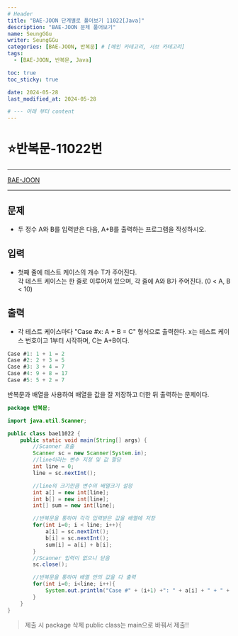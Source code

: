 ```yaml
---
# Header
title: "BAE-JOON 단계별로 풀어보기 11022[Java]"
description: "BAE-JOON 문제 풀어보기"
name: SeungGGu
writer: SeungGGu
categories: [BAE-JOON, 반복문] # [메인 카테고리, 서브 카테고리]
tags:
  - [BAE-JOON, 반복문, Java]

toc: true
toc_sticky: true

date: 2024-05-28
last_modified_at: 2024-05-28

# --- 아래 부터 content
---
```


# ⭐반복문-11022번

---

[BAE-JOON](https://www.acmicpc.net/problem/11022 "반복문")

---

## 문제

- 두 정수 A와 B를 입력받은 다음, A+B를 출력하는 프로그램을 작성하시오.

## 입력

- 첫째 줄에 테스트 케이스의 개수 T가 주어진다.  
각 테스트 케이스는 한 줄로 이루어져 있으며, 각 줄에 A와 B가 주어진다. (0 < A, B < 10)

## 출력

- 각 테스트 케이스마다 "Case #x: A + B = C" 형식으로 출력한다. x는 테스트 케이스 번호이고 1부터 시작하며, C는 A+B이다.

```Java
Case #1: 1 + 1 = 2
Case #2: 2 + 3 = 5
Case #3: 3 + 4 = 7
Case #4: 9 + 8 = 17
Case #5: 5 + 2 = 7
```

반복문과 배열을 사용하여 배열을 값을 잘 저장하고 더한 뒤 출력하는 문제이다.

```java
package 반복문;

import java.util.Scanner;

public class bae11022 {
    public static void main(String[] args) {
        //Scanner 호출
        Scanner sc = new Scanner(System.in);
        //line이라는 변수 지정 및 값 할당
        int line = 0;
        line = sc.nextInt();

        //line의 크기만큼 변수의 배열크기 설정
        int a[] = new int[line];
        int b[] = new int[line];
        int[] sum = new int[line];

        //반복문을 통하여 각각 입력받은 값을 배열에 저장
        for(int i=0; i < line; i++){
            a[i] = sc.nextInt();
            b[i] = sc.nextInt();
            sum[i] = a[i] + b[i];
        }
        //Scanner 입력이 없으니 닫음
        sc.close();

        //반복문을 통하여 배열 안의 값을 다 출력
        for(int i=0; i<line; i++){
            System.out.println("Case #" + (i+1) +": " + a[i] + " + " + b[i] + " = " + sum[i]);
        }
    }
}
```

> 제출 시 package 삭제 public class는 main으로 바꿔서 제출!!